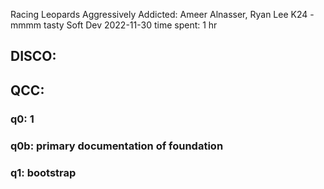 Racing Leopards Aggressively Addicted: Ameer Alnasser, Ryan Lee
K24 - mmmm tasty
Soft Dev
2022-11-30
time spent: 1 hr

## DISCO:

## QCC: 

### q0:  1
  
### q0b: primary documentation of foundation

### q1: bootstrap

